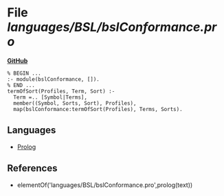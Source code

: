 # File _languages/BSL/bslConformance.pro_
**[GitHub](https://github.com/softlang/yas/blob/master/languages/BSL/bslConformance.pro)**
```
% BEGIN ...
:- module(bslConformance, []).
% END ...
termOfSort(Profiles, Term, Sort) :-
  Term =.. [Symbol|Terms],
  member((Symbol, Sorts, Sort), Profiles),
  map(bslConformance:termOfSort(Profiles), Terms, Sorts).
```

## Languages
* [Prolog](../languages/Prolog.md)

## References
* elementOf('languages/BSL/bslConformance.pro',prolog(text))
